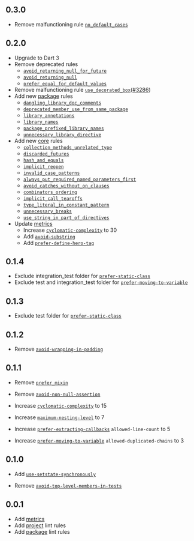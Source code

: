 ## 0.3.0
* Remove malfunctioning rule [`no_default_cases`](https://dart.dev/tools/linter-rules/no_default_cases)

## 0.2.0

* Upgrade to Dart 3
* Remove deprecated rules
    * [`avoid_returning_null_for_future`](https://dart-lang.github.io/linter/lints/avoid_returning_null_for_future.html)
    * [`avoid_returning_null`](https://dart-lang.github.io/linter/lints/avoid_returning_null.html)
    * [`prefer_equal_for_default_values`](https://dart-lang.github.io/linter/lints/prefer_equal_for_default_values.html)
* Remove malfunctioning rule [`use_decorated_box`](https://dart-lang.github.io/linter/lints/use_decorated_box.html)([#3286](https://github.com/dart-lang/linter/issues/3286))
* Add new [package](./lib/package.yaml) rules
    * [`dangling_library_doc_comments`](https://dart-lang.github.io/linter/lints/dangling_library_doc_comments.html)
    * [`deprecated_member_use_from_same_package`](https://dart-lang.github.io/linter/lints/deprecated_member_use_from_same_package.html)
    * [`library_annotations`](https://dart-lang.github.io/linter/lints/library_annotations.html)
    * [`library_names`](https://dart-lang.github.io/linter/lints/library_names.html)
    * [`package_prefixed_library_names`](https://dart-lang.github.io/linter/lints/package_prefixed_library_names.html)
    * [`unnecessary_library_directive`](https://dart-lang.github.io/linter/lints/unnecessary_library_directive.html)
* Add new [core](./lib/core.yaml) rules
    * [`collection_methods_unrelated_type`](https://dart-lang.github.io/linter/lints/collection_methods_unrelated_type.html)
    * [`discarded_futures`](https://dart-lang.github.io/linter/lints/discarded_futures.html)
    * [`hash_and_equals`](https://dart-lang.github.io/linter/lints/hash_and_equals.html)
    * [`implicit_reopen`](https://dart-lang.github.io/linter/lints/implicit_reopen.html)
    * [`invalid_case_patterns`](https://dart-lang.github.io/linter/lints/invalid_case_patterns.html)
    * [`always_put_required_named_parameters_first`](https://dart-lang.github.io/linter/lints/always_put_required_named_parameters_first.html)
    * [`avoid_catches_without_on_clauses`](https://dart-lang.github.io/linter/lints/avoid_catches_without_on_clauses.html)
    * [`combinators_ordering`](https://dart-lang.github.io/linter/lints/combinators_ordering.html)
    * [`implicit_call_tearoffs`](https://dart-lang.github.io/linter/lints/implicit_call_tearoffs.html)
    * [`type_literal_in_constant_pattern`](https://dart-lang.github.io/linter/lints/type_literal_in_constant_pattern.html)
    * [`unnecessary_breaks`](https://dart-lang.github.io/linter/lints/unnecessary_breaks.html)
    * [`use_string_in_part_of_directives`](https://dart-lang.github.io/linter/lints/use_string_in_part_of_directives.html)
* Update [metrics][metrics-link]
  * Increase [`cyclomatic-complexity`][cyclomatic-complexity-link] to 30
  * Add [`avoid-substring`](https://dcm.dev/docs/individuals/rules/common/avoid-substring/)
  * Add [`prefer-define-hero-tag`](https://dcm.dev/docs/individuals/rules/flutter/prefer-define-hero-tag/)

## 0.1.4

* Exclude integration_test folder for [`prefer-static-class`][prefer-static-class-link]
* Exclude test and integration_test folder for [`prefer-moving-to-variable`][prefer-moving-to-variable-link]

## 0.1.3

* Exclude test folder for [`prefer-static-class`][prefer-static-class-link]

## 0.1.2

* Remove [`avoid-wrapping-in-padding`](https://dcm.dev/docs/individuals/rules/flutter/avoid-wrapping-in-padding)

## 0.1.1

* Remove [`prefer_mixin`](https://dart-lang.github.io/linter/lints/prefer_mixin.html)
* Remove [`avoid-non-null-assertion`](https://dartcodemetrics.dev/docs/rules/common/avoid-non-null-assertion)

* Increase [`cyclomatic-complexity`][cyclomatic-complexity-link] to 15
* Increase [`maximum-nesting-level`](https://dartcodemetrics.dev/docs/metrics/maximum-nesting-level) to 7
* Increase [`prefer-extracting-callbacks`](https://dartcodemetrics.dev/docs/rules/flutter/prefer-extracting-callbacks) `allowed-line-count` to 5
* Increase [`prefer-moving-to-variable`][prefer-moving-to-variable-link] `allowed-duplicated-chains` to 3

## 0.1.0

* Add [`use-setstate-synchronously`](https://dcm.dev/docs/individuals/rules/flutter/use-setstate-synchronously)

* Remove [`avoid-top-level-members-in-tests`](https://dartcodemetrics.dev/docs/rules/common/avoid-top-level-members-in-tests)

## 0.0.1

* Add [metrics][metrics-link]
* Add [project](./lib/analysis_options.yaml) lint rules
* Add [package](./lib/analysis_options_package.yaml) lint rules

[cyclomatic-complexity-link]: https://dartcodemetrics.dev/docs/metrics/cyclomatic-complexity

[prefer-static-class-link]: https://dartcodemetrics.dev/docs/rules/common/prefer-static-class

[prefer_equal_for_default_values_link]: https://dart-lang.github.io/linter/lints/prefer_equal_for_default_values.html

[prefer-moving-to-variable-link]: https://dcm.dev/docs/individuals/rules/common/prefer-moving-to-variable

[metrics-link]: ./lib/metrics.yaml
